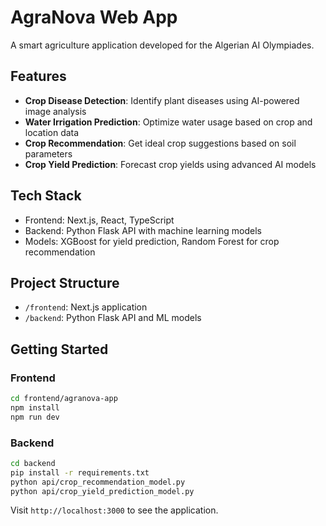 # AgraNova Web App

A smart agriculture application developed for the Algerian AI Olympiades.

## Features

- **Crop Disease Detection**: Identify plant diseases using AI-powered image analysis
- **Water Irrigation Prediction**: Optimize water usage based on crop and location data
- **Crop Recommendation**: Get ideal crop suggestions based on soil parameters
- **Crop Yield Prediction**: Forecast crop yields using advanced AI models

## Tech Stack

- Frontend: Next.js, React, TypeScript
- Backend: Python Flask API with machine learning models
- Models: XGBoost for yield prediction, Random Forest for crop recommendation

## Project Structure

- `/frontend`: Next.js application
- `/backend`: Python Flask API and ML models

## Getting Started

### Frontend

```bash
cd frontend/agranova-app
npm install
npm run dev
```

### Backend

```bash
cd backend
pip install -r requirements.txt
python api/crop_recommendation_model.py
python api/crop_yield_prediction_model.py
```

Visit `http://localhost:3000` to see the application.
